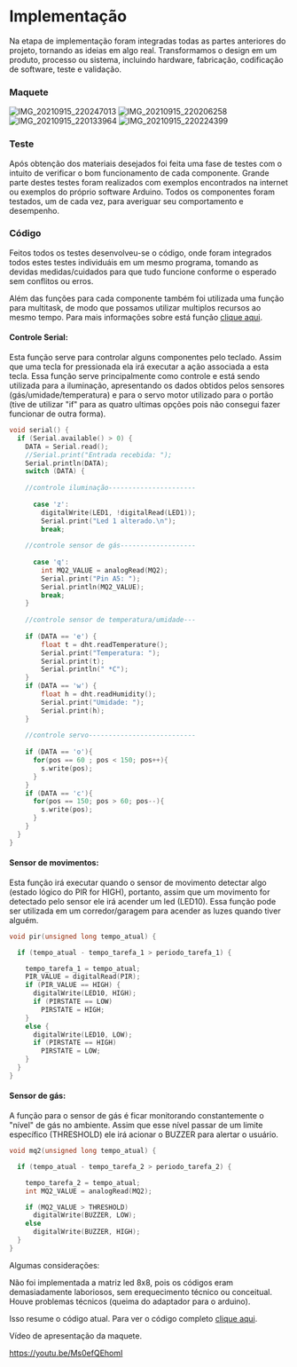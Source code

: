 # **Implementação**

Na etapa de implementação foram integradas todas as partes anteriores do projeto, tornando as ideias em algo real. Transformamos o design em um produto, processo ou sistema, incluindo hardware, fabricação, codificação de software, teste e validação.

### **Maquete**

![IMG_20210915_220247013](https://user-images.githubusercontent.com/84546006/133652158-fba289fc-c930-4155-970c-1a6cb6a95d74.jpg)
![IMG_20210915_220206258](https://user-images.githubusercontent.com/84546006/133652180-ad45171c-d06a-4a7c-ac90-8967cfd79b6f.jpg)
![IMG_20210915_220133964](https://user-images.githubusercontent.com/84546006/133652226-289709e0-e7e8-4322-bf33-338b4fc3c713.jpg)
![IMG_20210915_220224399](https://user-images.githubusercontent.com/84546006/133652212-db5ae4d4-296a-4495-87d1-454b1a2ba80e.jpg)

### **Teste**

Após obtenção dos materiais desejados foi feita uma fase de testes com o intuito de verificar o bom funcionamento de cada componente. Grande parte destes testes foram realizados com exemplos encontrados na internet ou exemplos do próprio software Arduino. Todos os componentes foram testados, um de cada vez, para averiguar seu comportamento e desempenho.

### **Código**

Feitos todos os testes desenvolveu-se o código, onde foram integrados todos estes testes individuáis em um mesmo programa, tomando as devidas medidas/cuidados para que tudo funcione conforme o esperado sem conflitos ou erros.

Além das funções para cada componente também foi utilizada uma função para multitask, de modo que possamos utilizar multiplos recursos ao mesmo tempo. Para mais informações sobre está função [clique aqui](https://github.com/LPAE/arduino_tutorial/tree/main/tarefas).

#### **Controle Serial:**

Esta função serve para controlar alguns componentes pelo teclado. Assim que uma tecla for pressionada ela irá executar a ação associada a esta tecla. Essa função serve principalmente como controle e está sendo utilizada para a iluminação, apresentando os dados obtidos pelos sensores (gás/umidade/temperatura) e para o servo motor utilizado para o portão (tive de utilizar "if" para as quatro ultimas opções pois não consegui fazer funcionar de outra forma).

~~~C
void serial() {
  if (Serial.available() > 0) {
    DATA = Serial.read();
    //Serial.print("Entrada recebida: ");
    Serial.println(DATA);
    switch (DATA) {
    
    //controle iluminação----------------------
    
      case 'z':
        digitalWrite(LED1, !digitalRead(LED1));
        Serial.print("Led 1 alterado.\n");
        break;
        
    //controle sensor de gás-------------------
        
      case 'q':
        int MQ2_VALUE = analogRead(MQ2);
        Serial.print("Pin A5: ");
        Serial.println(MQ2_VALUE);
        break;
    }
    
    //controle sensor de temperatura/umidade---
    
    if (DATA == 'e') {
        float t = dht.readTemperature();
        Serial.print("Temperatura: ");
        Serial.print(t);
        Serial.println(" *C");
    }
    if (DATA == 'w') {
        float h = dht.readHumidity();
        Serial.print("Umidade: ");
        Serial.print(h);
    }
        
    //controle servo---------------------------
        
    if (DATA == 'o'){
      for(pos == 60 ; pos < 150; pos++){
        s.write(pos);
      }
    }
    if (DATA == 'c'){
      for(pos == 150; pos > 60; pos--){
        s.write(pos);
      }
    }
  }
}
~~~

#### **Sensor de movimentos:**

Esta função irá executar quando o sensor de movimento detectar algo (estado lógico do PIR for HIGH), portanto, assim que um movimento for detectado pelo sensor ele irá acender um led (LED10). Essa função pode ser utilizada em um corredor/garagem para acender as luzes quando tiver alguém.

~~~C
void pir(unsigned long tempo_atual) {

  if (tempo_atual - tempo_tarefa_1 > periodo_tarefa_1) {

    tempo_tarefa_1 = tempo_atual;
    PIR_VALUE = digitalRead(PIR);
    if (PIR_VALUE == HIGH) {
      digitalWrite(LED10, HIGH);
      if (PIRSTATE == LOW)
        PIRSTATE = HIGH;
    }
    else {
      digitalWrite(LED10, LOW);
      if (PIRSTATE == HIGH)
        PIRSTATE = LOW;
    }
  }
}
~~~

#### **Sensor de gás:**

A função para o sensor de gás é ficar monitorando constantemente o "nível" de gás no ambiente. Assim que esse nível passar de um limite específico (THRESHOLD) ele irá acionar o BUZZER para alertar o usuário.

~~~C
void mq2(unsigned long tempo_atual) {

  if (tempo_atual - tempo_tarefa_2 > periodo_tarefa_2) {

    tempo_tarefa_2 = tempo_atual;
    int MQ2_VALUE = analogRead(MQ2);

    if (MQ2_VALUE > THRESHOLD)
      digitalWrite(BUZZER, LOW);
    else
      digitalWrite(BUZZER, HIGH);
  }
}
~~~

Algumas considerações:

Não foi implementada a matriz led 8x8, pois os códigos eram demasiadamente laboriosos, sem erequecimento técnico ou conceitual. Houve problemas técnicos (queima do adaptador para o arduino).

Isso resume o código atual. Para ver o código completo [clique aqui](https://github.com/MarceloPoyer/Projeto_Integrador_2/edit/main/codigo.ino).

Vídeo de apresentação da maquete.

https://youtu.be/Ms0efQEhomI
